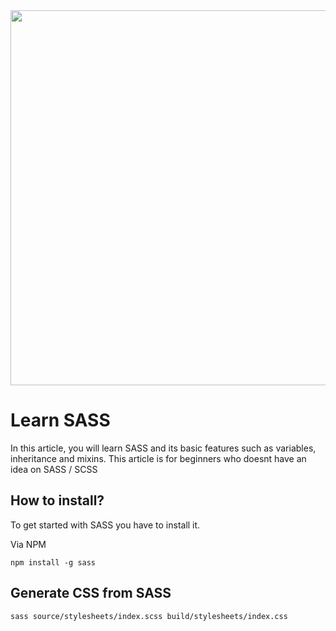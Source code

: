 
<img src="https://sass-lang.com/assets/img/logos/logo.svg" width="600" height="600">

# Learn SASS
In this article, you will learn SASS and its basic features such as variables, inheritance and mixins.
This article is for beginners who doesnt have an idea on SASS / SCSS




## How to install?
To get started with SASS you have to install it.

Via NPM

```
npm install -g sass
```



## Generate CSS from SASS
```
sass source/stylesheets/index.scss build/stylesheets/index.css
```


